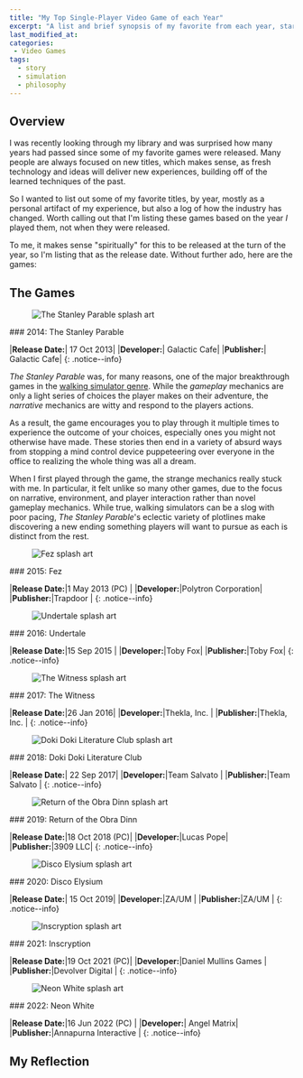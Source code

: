 ```yaml
---
title: "My Top Single-Player Video Game of each Year"
excerpt: "A list and brief synopsis of my favorite from each year, starting from 2023."
last_modified_at:
categories:
 - Video Games
tags:
  - story
  - simulation
  - philosophy
---
```


## Overview
I was recently looking through my library and was surprised how many years
had passed since some of my favorite games were released. Many people are always
focused on new titles, which makes sense, as fresh technology and ideas will
deliver new experiences, building off of the learned techniques of the past.

So I wanted to list out some of my favorite titles, by year, mostly as a
personal artifact of my experience, but also a log of how the industry has
changed. Worth calling out that I'm listing these games based on the year *I*
played them, not when they were released.

To me, it makes sense "spiritually" for this to be released at the turn of the
year, so I'm listing that as the release date. Without further ado, here are the
games:

## The Games

<figure class="align-center">
  <img
    src="{{ site.url }}{{ site.baseurl }}/assets/img/the-stanley-parable-splash.jpg"
    alt="The Stanley Parable splash art">
</figure>
### 2014: The Stanley Parable

|**Release Date:**| 17 Oct 2013|
|**Developer:**| Galactic Cafe|
|**Publisher:**| Galactic Cafe|
{: .notice--info}

*The Stanley Parable* was, for many reasons, one of the major breakthrough games
in the [walking simulator
genre](https://en.wikipedia.org/wiki/Adventure_game#Walking_simulators). While
the *gameplay* mechanics are only a light series of choices the player makes on
their adventure, the *narrative* mechanics are witty and respond to the players
actions.

As a result, the game encourages you to play through it multiple times to
experience the outcome of your choices, especially ones you might not otherwise
have made. These stories then end in a variety of absurd ways from stopping a
mind control device puppeteering over everyone in the office to realizing the
whole thing was all a dream.

When I first played through the game, the strange mechanics really stuck with
me. In particular, it felt unlike so many other games, due to the focus on
narrative, environment, and player interaction rather than novel gameplay
mechanics. While true, walking simulators can be a slog with poor pacing, *The
Stanley Parable*'s eclectic variety of plotlines make discovering a new ending
something players will want to pursue as each is distinct from the rest.

<figure class="align-center">
  <img
    src="{{ site.url }}{{ site.baseurl }}/assets/img/fez-splash.jpg"
    alt="Fez splash art">
</figure>
### 2015: Fez

|**Release Date:**|1 May 2013 (PC) |
|**Developer:**|Polytron Corporation|
|**Publisher:**|Trapdoor |
{: .notice--info}

<figure class="align-center">
  <img
    src="{{ site.url }}{{ site.baseurl }}/assets/img/undertale-splash.png"
    alt="Undertale splash art">
</figure>
### 2016: Undertale

|**Release Date:**|15 Sep 2015 |
|**Developer:**|Toby Fox|
|**Publisher:**|Toby Fox|
{: .notice--info}

<figure class="align-center">
  <img
    src="{{ site.url }}{{ site.baseurl }}/assets/img/the-witness-splash.jpg"
    alt="The Witness splash art">
</figure>
### 2017: The Witness

|**Release Date:**|26 Jan 2016|
|**Developer:**|Thekla, Inc. |
|**Publisher:**|Thekla, Inc. |
{: .notice--info}

<figure class="align-center">
  <img
    src="{{ site.url }}{{ site.baseurl }}/assets/img/doki-doki-literature-club-splash.jpg"
    alt="Doki Doki Literature Club splash art">
</figure>
### 2018: Doki Doki Literature Club

|**Release Date:**| 22 Sep 2017|
|**Developer:**|Team Salvato |
|**Publisher:**|Team Salvato |
{: .notice--info}

<figure class="align-center">
  <img
    src="{{ site.url }}{{ site.baseurl }}/assets/img/return-of-the-obra-dinn-splash.jpg"
    alt="Return of the Obra Dinn splash art">
</figure>
### 2019: Return of the Obra Dinn

|**Release Date:**|18 Oct 2018 (PC)|
|**Developer:**|Lucas Pope|
|**Publisher:**|3909 LLC|
{: .notice--info}

<figure class="align-center">
  <img
    src="{{ site.url }}{{ site.baseurl }}/assets/img/disco-elysium-splash.jpg"
    alt="Disco Elysium splash art">
</figure>
### 2020: Disco Elysium

|**Release Date:**| 15 Oct 2019|
|**Developer:**|ZA/UM |
|**Publisher:**|ZA/UM |
{: .notice--info}

<figure class="align-center">
  <img
    src="{{ site.url }}{{ site.baseurl }}/assets/img/inscryption-splash.jpg"
    alt="Inscryption splash art">
</figure>
### 2021: Inscryption

|**Release Date:**|19 Oct 2021 (PC)|
|**Developer:**|Daniel Mullins Games |
|**Publisher:**|Devolver Digital |
{: .notice--info}

<figure class="align-center">
  <img
    src="{{ site.url }}{{ site.baseurl }}/assets/img/neon-white-splash.jpg"
    alt="Neon White splash art">
</figure>
### 2022: Neon White

|**Release Date:**|16 Jun 2022 (PC) |
|**Developer:**| Angel Matrix|
|**Publisher:**|Annapurna Interactive |
{: .notice--info}

## My Reflection

